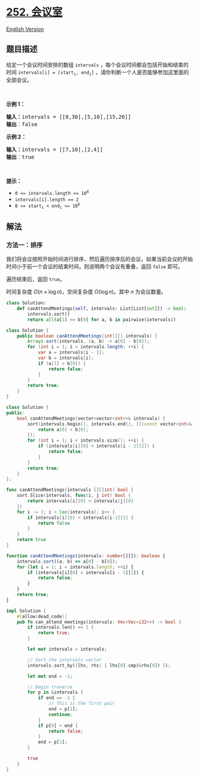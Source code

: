 # [252. 会议室](https://leetcode.cn/problems/meeting-rooms)

[English Version](/solution/0200-0299/0252.Meeting%20Rooms/README_EN.md)

<!-- tags:数组,排序 -->

## 题目描述

<!-- 这里写题目描述 -->

<p>给定一个会议时间安排的数组 <code>intervals</code> ，每个会议时间都会包括开始和结束的时间 <code>intervals[i] = [start<sub>i</sub>, end<sub>i</sub>]</code> ，请你判断一个人是否能够参加这里面的全部会议。</p>

<p> </p>

<p><strong>示例 1：</strong></p>

<pre>
<strong>输入：</strong>intervals = [[0,30],[5,10],[15,20]]
<strong>输出</strong>：false
</pre>

<p><strong>示例 2：</strong></p>

<pre>
<strong>输入：</strong>intervals = [[7,10],[2,4]]
<strong>输出</strong>：true
</pre>

<p> </p>

<p><strong>提示：</strong></p>

<ul>
	<li><code>0 <= intervals.length <= 10<sup>4</sup></code></li>
	<li><code>intervals[i].length == 2</code></li>
	<li><code>0 <= start<sub>i</sub> < end<sub>i</sub> <= 10<sup>6</sup></code></li>
</ul>

## 解法

### 方法一：排序

我们将会议按照开始时间进行排序，然后遍历排序后的会议，如果当前会议的开始时间小于前一个会议的结束时间，则说明两个会议有重叠，返回 `false` 即可。

遍历结束后，返回 `true`。

时间复杂度 $O(n \times \log n)$，空间复杂度 $O(\log n)$。其中 $n$ 为会议数量。

<!-- tabs:start -->

```python
class Solution:
    def canAttendMeetings(self, intervals: List[List[int]]) -> bool:
        intervals.sort()
        return all(a[1] <= b[0] for a, b in pairwise(intervals))
```

```java
class Solution {
    public boolean canAttendMeetings(int[][] intervals) {
        Arrays.sort(intervals, (a, b) -> a[0] - b[0]);
        for (int i = 1; i < intervals.length; ++i) {
            var a = intervals[i - 1];
            var b = intervals[i];
            if (a[1] > b[0]) {
                return false;
            }
        }
        return true;
    }
}
```

```cpp
class Solution {
public:
    bool canAttendMeetings(vector<vector<int>>& intervals) {
        sort(intervals.begin(), intervals.end(), [](const vector<int>& a, const vector<int>& b) {
            return a[0] < b[0];
        });
        for (int i = 1; i < intervals.size(); ++i) {
            if (intervals[i][0] < intervals[i - 1][1]) {
                return false;
            }
        }
        return true;
    }
};
```

```go
func canAttendMeetings(intervals [][]int) bool {
	sort.Slice(intervals, func(i, j int) bool {
		return intervals[i][0] < intervals[j][0]
	})
	for i := 1; i < len(intervals); i++ {
		if intervals[i][0] < intervals[i-1][1] {
			return false
		}
	}
	return true
}
```

```ts
function canAttendMeetings(intervals: number[][]): boolean {
    intervals.sort((a, b) => a[0] - b[0]);
    for (let i = 1; i < intervals.length; ++i) {
        if (intervals[i][0] < intervals[i - 1][1]) {
            return false;
        }
    }
    return true;
}
```

```rust
impl Solution {
    #[allow(dead_code)]
    pub fn can_attend_meetings(intervals: Vec<Vec<i32>>) -> bool {
        if intervals.len() == 1 {
            return true;
        }

        let mut intervals = intervals;

        // Sort the intervals vector
        intervals.sort_by(|lhs, rhs| { lhs[0].cmp(&rhs[0]) });

        let mut end = -1;

        // Begin traverse
        for p in &intervals {
            if end == -1 {
                // This is the first pair
                end = p[1];
                continue;
            }
            if p[0] < end {
                return false;
            }
            end = p[1];
        }

        true
    }
}
```

<!-- tabs:end -->

<!-- end -->
